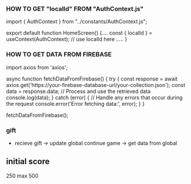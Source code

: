 ### HOW TO GET "localId" FROM  "AuthContext.js" ###
import { AuthContext } from "../constants/AuthContext.js";

export default function HomeScreen() {....
const { localId } = useContext(AuthContext);
// use localId here
.....
    }
### HOW TO GET DATA FROM FIREBASE ###
import axios from 'axios';

async function fetchDataFromFirebase() {
  try {
    const response = await axios.get('https://your-firebase-database-url/your-collection.json');
    const data = response.data;
    // Process and use the retrieved data
    console.log(data);
  } catch (error) {
    // Handle any errors that occur during the request
    console.error('Error fetching data:', error);
  }
}

fetchDataFromFirebase();

### gift ###
- recieve gift -> update global
  continue game -> get data from global

## initial score ###
250
max 500
